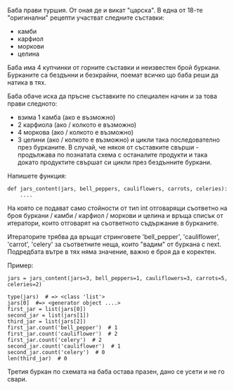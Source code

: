Баба прави туршия. От оная де и викат "царска". В една от 18-те "оригинални" рецепти участват следните съставки:
- камби
- карфиол
- моркови
- целина

Баба има 4 купчинки от горните съставки и неизвестен брой буркани. Бурканите са бездънни и безкрайни, поемат всичко що баба реши да натика в тях.

Баба обаче иска да пръсне съставките по специален начин и за това прави следното:

- взима 1 камбa (ако е възможно)
- 2 карфиола (ако / колкото е възможно)
- 4 моркова (ако / колкото е възможно)
- 3 целини (ако / колкото е възможно)
и цикли така последователно през бурканите. В случай, че някоя от съставките свърши - продължава по познатата схема с останалите продукти и така докато продуктите свършат си цикли през бездънните буркани.

Напишете функция:
```
def jars_content(jars, bell_peppers, cauliflowers, carrots, celeries):
    ....
```

На която се подават само стойности от тип int отговарящи съответно на броя буркани / камби / карфиол / моркови и целина и връща списък от итератори, които отговарят на съответното съдържание в бурканите.

Итераторите трябва да връщат стринговете 'bell_pepper', 'cauliflower', 'carrot', 'celery' за съответните неща, които "вадим" от буркана с next. Подредбата вътре в тях няма значение, важно е броя да е коректен.

Пример:

```
jars = jars_content(jars=3, bell_peppers=1, cauliflowers=3, carrots=5, celeries=2)

type(jars)  # => <class 'list'>
jars[0]  #=> <generator object ....>
first_jar = list(jars[0])
second_jar = list(jars[1])
third_jar = list(jars[2])
first_jar.count('bell_pepper')  # 1
first_jar.count('cauliflower')  # 2
first_jar.count('celery')  # 2
second_jar.count('cauliflower')  # 1
second_jar.count('celery')  # 0
len(third_jar)  # 0
```

Третия буркан по схемата на баба остава празен, дано се усети и не го свари.